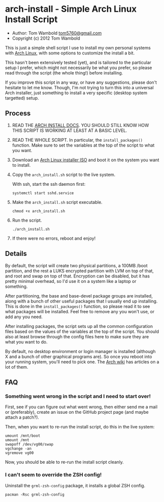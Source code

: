 arch-install - Simple Arch Linux Install Script
===============================================

 * Author: Tom Wambold <tom5760@gmail.com>
 * Copyright (c) 2012 Tom Wambold

This is just a simple shell script I use to install my own personal systems
with [Arch Linux][arch], with some options to customize the install a bit.

This hasn't been extensively tested (yet), and is tailored to the particular
setup I prefer, which might not necessarily be what you prefer, so please
read through the script (the whole thing!) before installing.

[arch]: https://www.archlinux.org/

If you improve this script in any way, or have any suggestions, please don't
hesitate to let me know.  Though, I'm not trying to turn this into a universal
Arch installer, just something to install a very specific (desktop system
targetted) setup.

Process
-------

 1. READ THE [ARCH INSTALL DOCS][docs].  YOU SHOULD STILL KNOW HOW THIS SCRIPT
    IS WORKING AT LEAST AT A BASIC LEVEL.

 2. READ THE WHOLE SCRIPT.  In particular, the `install_packages()`
    function.  Make sure to set the variables at the top of the script to what
    you want.

 3. Download an [Arch Linux installer ISO][iso] and boot it on the system you
    want to install.
    
 4. Copy the `arch_install.sh` script to the live system.

    With ssh, start the ssh daemon first:

        systemctl start sshd.service

 5. Make the `arch_install.sh` script executable.

        chmod +x arch_install.sh

 6. Run the script.

        ./arch_install.sh

 7. If there were no errors, reboot and enjoy!

[docs]: https://wiki.archlinux.org/index.php/Official_Arch_Linux_Install_Guide
[iso]: https://www.archlinux.org/download/

Details
-------

By default, the script will create two physical partitions, a 100MB /boot
partition, and the rest a LUKS encrypted partition with LVM on top of that, and
root and swap on top of that.  Encryption can be disabled, but it has pretty
minimal overhead, so I'd use it on a system like a laptop or something.

After partitioning, the base and base-devel package groups are installed, along
with a bunch of other useful packages that I usually end up installing.  This
is done in the `install_packages()` function, so please read it to see what
packages will be installed.  Feel free to remove any you won't use, or add any
you need.

After installing packages, the script sets up all the common configuration
files based on the values of the variables at the top of the script.  You
should also at least browse through the config files here to make sure they are
what you want to do.

By default, no desktop environment or login manager is installed (although X
and a bunch of other graphical programs are).  So once you reboot into your
running system, you'll need to pick one.  The [Arch wiki][de-wiki] has articles
on a lot of them.

[de-wiki]: https://wiki.archlinux.org/index.php/Category:Desktop_environments

FAQ
---

### Something went wrong in the script and I need to start over!

First, see if you can figure out what went wrong, then either send me a mail or
(preferably), create an issue on the GitHub project page (and maybe attach a
patch?).

Then, when you want to re-run the install script, do this in the live system:

    umount /mnt/boot
    umount /mnt
    swapoff /dev/vg00/swap
    vgchange -an
    vgremove vg00

Now, you should be able to re-run the install script cleanly.

### I can't seem to override the ZSH config!

Uninstall the `grml-zsh-config` package, it installs a global ZSH config.

    pacman -Rsc grml-zsh-config
